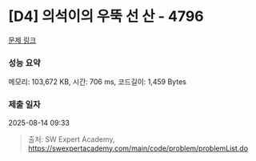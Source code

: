 # [D4] 의석이의 우뚝 선 산 - 4796 

[문제 링크](https://swexpertacademy.com/main/code/problem/problemDetail.do?contestProbId=AWS2h6AKBCoDFAVT) 

### 성능 요약

메모리: 103,672 KB, 시간: 706 ms, 코드길이: 1,459 Bytes

### 제출 일자

2025-08-14 09:33



> 출처: SW Expert Academy, https://swexpertacademy.com/main/code/problem/problemList.do